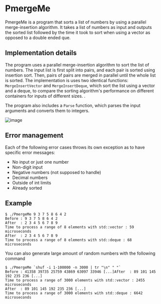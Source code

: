 # PmergeMe

PmergeMe is a program that sorts a list of numbers by using a parallel merge-insertion algorithm. It takes a list of numbers as input and outputs the sorted list followed by the time it took to sort when using a vector as opposed to a double ended que.

## Implementation details

The program uses a parallel merge-insertion algorithm to sort the list of numbers. The input list is first split into pairs, and each pair is sorted using insertion sort. Then, pairs of pairs are merged in parallel until the whole list is sorted.
 The implementation is uses two identical functions: `MergeInsertVector` and `MergeInsertDeque`, which sort the list using a vector and a deque, to compare the sorting algorithm's performance on different containers for inputs of different sizes. .
 
The program also includes a `Parse` function, which parses the input arguments and converts them to integers.

![image](https://media.geeksforgeeks.org/wp-content/uploads/20210923131151/divideKdrawio3.png)

## Error management

Each of the following error cases throws its own exception as to have specific error messages:

* No input or just one number
* Non-digit input
* Negative numbers (not supposed to handle)
* Decimal numbers
* Outside of int limits
* Already sorted


## Example

```
$ ./PmergeMe 9 3 7 5 8 6 4 2
Before : 9 3 7 5 8 6 4 2 
After  : 2 3 4 5 6 7 8 9 
Time to process a range of 8 elements with std::vector : 59 microseconds
After  : 2 3 4 5 6 7 8 9 
Time to process a range of 8 elements with std::deque : 68 microseconds
```

You can also generate large amount of random numbers with the following command
```
$ ./PmergeMe `shuf -i 1-100000 -n 3000 | tr "\n" " "`
Before : 41358 39735 25759 43869 63097 33946 [...]After  : 89 101 145 192 235 236 [...]
Time to process a range of 3000 elements with std::vector : 2455 microseconds
After  : 89 101 145 192 235 236 [...]
Time to process a range of 3000 elements with std::deque : 6642 microseconds
```

